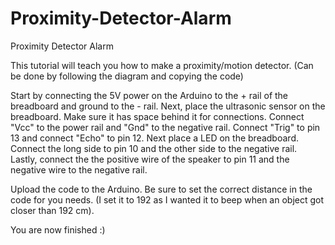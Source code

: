 # Proximity-Detector-Alarm
Proximity Detector Alarm



This tutorial will teach you how to make a proximity/motion detector. (Can be done by following the diagram and copying the code)



Start by connecting the 5V power on the Arduino to the + rail of the breadboard and ground to the - rail. Next, place the ultrasonic sensor on the breadboard. Make sure it has space behind it for connections. Connect "Vcc" to the power rail and "Gnd" to the negative rail. Connect "Trig" to pin 13 and connect "Echo" to pin 12. Next place a LED on the breadboard. Connect the long side to pin 10 and the other side to the negative rail. Lastly, connect the the positive wire of the speaker to pin 11 and the negative wire to the negative rail.

Upload the code to the Arduino. Be sure to set the correct distance in the code for you needs. (I set it to 192 as I wanted it to beep when an object got closer than 192 cm).

You are now finished :)
